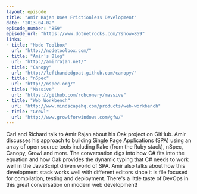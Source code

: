 ```yaml
---
layout: episode
title: "Amir Rajan Does Frictionless Development"
date: "2013-04-02"
episode_number: "859"
episode_url: "https://www.dotnetrocks.com/?show=859"
links:
- title: "Node Toolbox"
  url: "http://nodetoolbox.com/"
- title: "Amir's Blog"
  url: "http://amirrajan.net/"
- title: "Canopy"
  url: "http://lefthandedgoat.github.com/canopy/"
- title: "nSpec"
  url: "http://nspec.org/"
- title: "Massive"
  url: "https://github.com/robconery/massive"
- title: "Web Workbench"
  url: "http://www.mindscapehq.com/products/web-workbench"
- title: "Growl"
  url: "http://www.growlforwindows.com/gfw/"
---
```


Carl and Richard talk to Amir Rajan about his Oak project on GitHub. Amir discusses his approach to building Single Page Applications (SPA) using an array of open source tools including Rake (from the Ruby stack), nSpec, Canopy, Growl and more. The conversation digs into how C# fits into the equation and how Oak provides the dynamic typing that C# needs to work well in the JavaScript driven world of SPA. Amir also talks about how this development stack works well with different editors since it is file focused for compilation, testing and deployment. There's a little taste of DevOps in this great conversation on modern web development!

